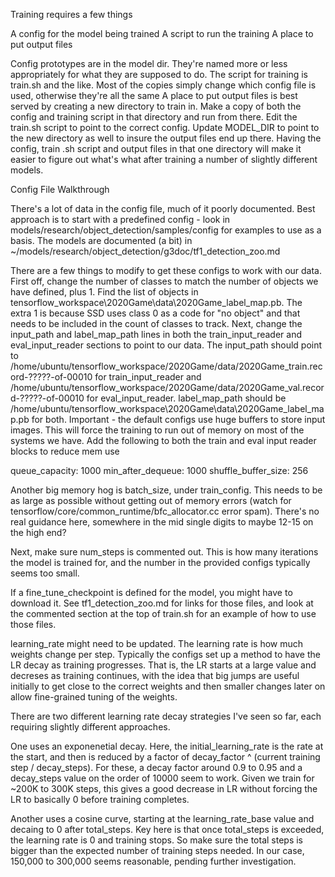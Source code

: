 
Training requires a few things

A config for the model being trained
A script to run the training
A place to put output files

Config prototypes are in the model dir. They're named more or less appropriately for what they are supposed to do.
The script for training is train.sh and the like. Most of the copies simply change which config file is used, otherwise they're all the same
A place to put output files is best served by creating a new directory to train in.  Make a copy of both the config and training script in that directory and run from there. Edit the train.sh script to point to the correct config.  Update MODEL\_DIR to point to the new directory as well to insure the output files end up there.  Having the config, train .sh script and output files in that one directory will make it easier to figure out what's what after training a number of slightly different models.

Config File Walkthrough

There's a lot of data in the config file, much of it poorly documented.
Best approach is to start with a predefined config - look in models/research/object\_detection/samples/config for examples to use as a basis.  The models are documented (a bit) in  ~/models/research/object\_detection/g3doc/tf1\_detection\_zoo.md

There are a few things to modify to get these configs to work with our data.
First off, change the number of classes to match the number of objects we have defined, plus 1.  Find the list of objects in tensorflow\_workspace\2020Game\data\2020Game\_label\_map.pb. The extra 1 is because SSD uses class 0 as a code for "no object" and that needs to be included in the count of classes to track.
Next, change the input\_path and label\_map\_path lines in both the train\_input\_reader and eval\_input\_reader sections to point to our data.  The input\_path should point to /home/ubuntu/tensorflow\_workspace/2020Game/data/2020Game\_train.record-?????-of-00010 for train\_input\_reader and /home/ubuntu/tensorflow\_workspace/2020Game/data/2020Game\_val.record-?????-of-00010 for eval\_input\_reader.  label\_map\_path should be /home/ubuntu/tensorflow\_workspace\2020Game\data\2020Game\_label\_map.pb for both.
Important - the default configs use huge buffers to store input images. This will force the training to run out of memory on most of the systems we have.  Add the following to both the train and eval input reader blocks to reduce mem use

   queue\_capacity: 1000
   min\_after\_dequeue: 1000
   shuffle\_buffer\_size: 256


Another big memory hog is batch\_size, under train\_config.  This needs to be as large as possible without getting out of memory errors (watch for  tensorflow/core/common\_runtime/bfc\_allocator.cc error spam).  There's no real guidance here, somewhere in the mid single digits to maybe 12-15 on the high end?

Next, make sure num\_steps is commented out. This is how many iterations the model is trained for, and the number in the provided configs typically seems too small.

If a fine\_tune\_checkpoint is defined for the model, you might have to download it. See tf1\_detection\_zoo.md for links for those files, and look at the commented section at the top of train.sh for an example of how to use those files.

learning\_rate might need to be updated. The learning rate is how much weights change per step. Typically the configs set up a method to have the LR decay as training progresses. That is, the LR starts at a large value and decreses as training continues, with the idea that big jumps are useful initially to get close to the correct weights and then smaller changes later on allow fine-grained tuning of the weights.

There are two different learning rate decay strategies I've seen so far, each requiring slightly different approaches.

One uses an exponenetial decay.  Here, the initial\_learning\_rate is the rate at the start, and then is reduced by a factor of decay\_factor ^ (current training step / decay\_steps).  For these, a decay factor around 0.9 to 0.95 and a decay\_steps value on the order of 10000 seem to work.  Given we train for ~200K to 300K steps, this gives a good decrease in LR without forcing the LR to basically 0 before training completes.  

Another uses a cosine curve, starting at the learning\_rate\_base value and decaing to 0 after total\_steps.  Key here is that once total\_steps is exceeded, the learning rate is 0 and training stops. So make sure the total steps is bigger than the expected number of training steps needed. In our case, 150,000 to 300,000 seems reasonable, pending further investigation.


